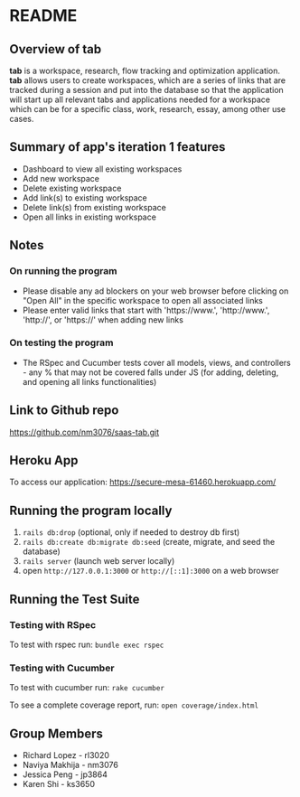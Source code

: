 # README

## Overview of tab 
**tab** is a workspace, research, flow tracking and optimization application. **tab** allows users to create workspaces, which are a series of links that are tracked during a session and put into the database so that the application will start up all relevant tabs and applications needed for a workspace which can be for a specific class, work, research, essay, among other use cases.

## Summary of app's iteration 1 features
- Dashboard to view all existing workspaces
- Add new workspace
- Delete existing workspace
- Add link(s) to existing workspace
- Delete link(s) from existing workspace
- Open all links in existing workspace

## Notes
### On running the program
- Please disable any ad blockers on your web browser before clicking on "Open All" in the specific workspace to open all associated links
- Please enter valid links that start with 'https://www.', 'http://www.', 'http://', or 'https://' when adding new links
### On testing the program
- The RSpec and Cucumber tests cover all models, views, and controllers - any % that may not be covered falls under JS (for adding, deleting, and opening all links functionalities)

## Link to Github repo
https://github.com/nm3076/saas-tab.git

## Heroku App
To access our application:
https://secure-mesa-61460.herokuapp.com/

## Running the program locally
1.  `rails db:drop` (optional, only if needed to destroy db first)
2.  `rails db:create db:migrate db:seed` (create, migrate, and seed the database)
3.  `rails server` (launch web server locally)
4.  open `http://127.0.0.1:3000` or `http://[::1]:3000` on a web browser

## Running the Test Suite
### Testing with RSpec
To test with rspec run: `bundle exec rspec`
### Testing with Cucumber
To test with cucumber run: `rake cucumber`

To see a complete coverage report, run: `open coverage/index.html` 

## Group Members
* Richard Lopez - rl3020
* Naviya Makhija - nm3076
* Jessica Peng - jp3864
* Karen Shi - ks3650
